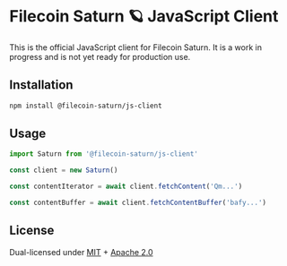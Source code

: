 # Filecoin Saturn 🪐 JavaScript Client

This is the official JavaScript client for Filecoin Saturn. It is a work in progress and is not yet ready for production use.

## Installation

```bash
npm install @filecoin-saturn/js-client
```

## Usage

```js
import Saturn from '@filecoin-saturn/js-client'

const client = new Saturn()

const contentIterator = await client.fetchContent('Qm...')

const contentBuffer = await client.fetchContentBuffer('bafy...')
```

## License

Dual-licensed under [MIT](https://github.com/filecoin-saturn/L1-node/blob/master/LICENSE-MIT) + [Apache 2.0](https://github.com/filecoin-saturn/L1-node/blob/master/LICENSE-APACHE)
